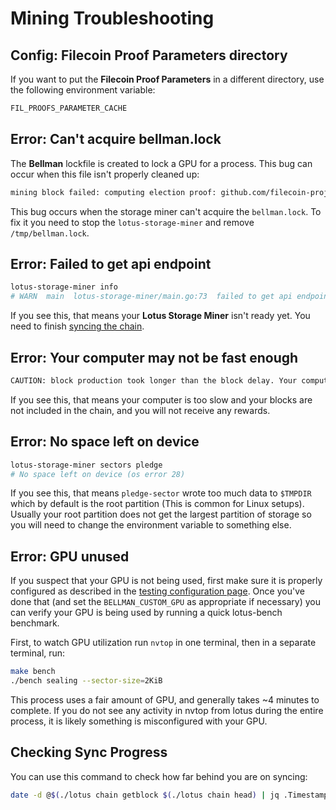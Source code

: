 # Mining Troubleshooting

## Config: Filecoin Proof Parameters directory

If you want to put the **Filecoin Proof Parameters** in a different directory, use the following environment variable:

```sh
FIL_PROOFS_PARAMETER_CACHE
```

## Error: Can't acquire bellman.lock

The **Bellman** lockfile is created to lock a GPU for a process. This bug can occur when this file isn't properly cleaned up:

```sh
mining block failed: computing election proof: github.com/filecoin-project/lotus/miner.(*Miner).mineOne
```

This bug occurs when the storage miner can't acquire the `bellman.lock`. To fix it you need to stop the `lotus-storage-miner` and remove `/tmp/bellman.lock`.

## Error: Failed to get api endpoint

```sh
lotus-storage-miner info
# WARN  main  lotus-storage-miner/main.go:73  failed to get api endpoint: (/Users/myrmidon/.lotusstorage) %!w(*errors.errorString=&{API not running (no endpoint)}):
```

If you see this, that means your **Lotus Storage Miner** isn't ready yet. You need to finish [syncing the chain](https://docs.lotu.sh/en+join-testnet).

## Error: Your computer may not be fast enough

```sh
CAUTION: block production took longer than the block delay. Your computer may not be fast enough to keep up
```

If you see this, that means your computer is too slow and your blocks are not included in the chain, and you will not receive any rewards.

## Error: No space left on device

```sh
lotus-storage-miner sectors pledge
# No space left on device (os error 28)
```

If you see this, that means `pledge-sector` wrote too much data to `$TMPDIR` which by default is the root partition (This is common for Linux setups). Usually your root partition does not get the largest partition of storage so you will need to change the environment variable to something else.

## Error: GPU unused

If you suspect that your GPU is not being used, first make sure it is properly configured as described in the [testing configuration page](hardware-mining.md). Once you've done that (and set the `BELLMAN_CUSTOM_GPU` as appropriate if necessary) you can verify your GPU is being used by running a quick lotus-bench benchmark.

First, to watch GPU utilization run `nvtop` in one terminal, then in a separate terminal, run:

```sh
make bench
./bench sealing --sector-size=2KiB
```

This process uses a fair amount of GPU, and generally takes ~4 minutes to complete. If you do not see any activity in nvtop from lotus during the entire process, it is likely something is misconfigured with your GPU.

## Checking Sync Progress

You can use this command to check how far behind you are on syncing:

```sh
date -d @$(./lotus chain getblock $(./lotus chain head) | jq .Timestamp)
```
